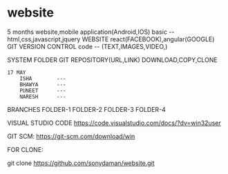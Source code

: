 # website
5 months
website,mobile application(Android,IOS)
basic -- html,css,javascript,jquery
WEBSITE    react(FACEBOOK),angular(GOOGLE)
GIT
    VERSION CONTROL
    code  -- (TEXT,IMAGES,VIDEO,) 

SYSTEM FOLDER
    GIT REPOSITORY(URL,LINK)
    DOWNLOAD,COPY,CLONE


    17 MAY
        ISHA        --- 
        BHAWYA      ---
        PUNEET      ---
        NARESH      ---

BRANCHES
    FOLDER-1
    FOLDER-2
    FOLDER-3
    FOLDER-4

VISUAL STUDIO CODE
https://code.visualstudio.com/docs/?dv=win32user

GIT SCM:
https://git-scm.com/download/win


FOR CLONE:

git clone https://github.com/sonydaman/website.git


